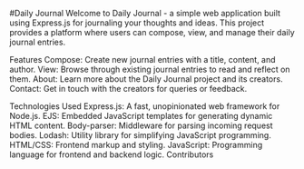 #Daily Journal
Welcome to Daily Journal - a simple web application built using Express.js for journaling your thoughts and ideas. This project provides a platform where users can compose, view, and manage their daily journal entries.

Features
Compose: Create new journal entries with a title, content, and author.
View: Browse through existing journal entries to read and reflect on them.
About: Learn more about the Daily Journal project and its creators.
Contact: Get in touch with the creators for queries or feedback.

Technologies Used
Express.js: A fast, unopinionated web framework for Node.js.
EJS: Embedded JavaScript templates for generating dynamic HTML content.
Body-parser: Middleware for parsing incoming request bodies.
Lodash: Utility library for simplifying JavaScript programming.
HTML/CSS: Frontend markup and styling.
JavaScript: Programming language for frontend and backend logic.
Contributors
